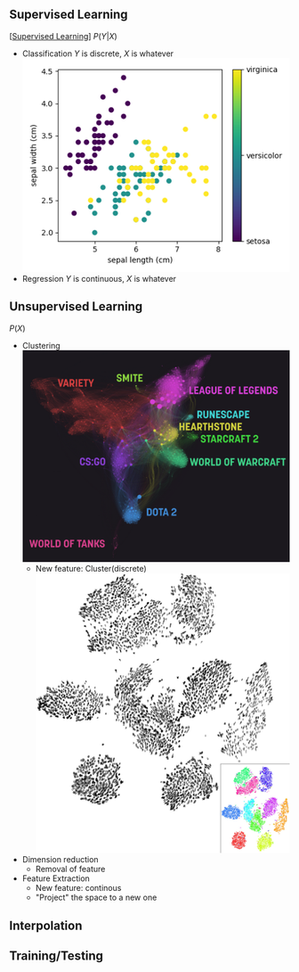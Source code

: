 ## Supervised Learning
[[Supervised Learning]]
$P(Y|X)$
- Classification
$Y$ is discrete, $X$ is whatever
![image1](20220529113850.png)
- Regression
$Y$ is continuous, $X$ is whatever

## Unsupervised Learning
$P(X)$
- Clustering
![image1](Pasted%20image%2020220529114356.png)
	- New feature: Cluster(discrete)
![image1](Pasted%20image%2020220529114656.png)
- Dimension reduction
	- Removal of feature
- Feature Extraction
	- New feature: continous
	- "Project" the space to a new one

## Interpolation
## Training/Testing



[//begin]: # "Autogenerated link references for markdown compatibility"
[Supervised Learning]: <Supervised Learning.md> "Supervised Learning"
[//end]: # "Autogenerated link references"
